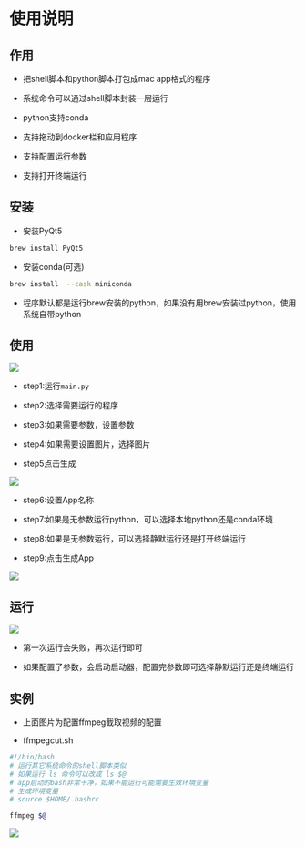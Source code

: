 # 使用说明

## 作用

- 把shell脚本和python脚本打包成mac app格式的程序

- 系统命令可以通过shell脚本封装一层运行

- python支持conda

- 支持拖动到docker栏和应用程序

- 支持配置运行参数

- 支持打开终端运行

## 安装

- 安装PyQt5

```bash
brew install PyQt5
```

- 安装conda(可选)

```bash
brew install  --cask miniconda
```

- 程序默认都是运行brew安装的python，如果没有用brew安装过python，使用系统自带python

## 使用

![](https://github.com/Marspacecraft/MacAppCreater/blob/main/pic/1.png)

- step1:运行`main.py`

- step2:选择需要运行的程序

- step3:如果需要参数，设置参数

- step4:如果需要设置图片，选择图片

- step5点击生成

![](https://github.com/Marspacecraft/MacAppCreater/blob/main/pic/2.png)

- step6:设置App名称

- step7:如果是无参数运行python，可以选择本地python还是conda环境

- step8:如果是无参数运行，可以选择静默运行还是打开终端运行

- step9:点击生成App

![](https://github.com/Marspacecraft/MacAppCreater/blob/main/pic/5.png)

## 运行

![](https://github.com/Marspacecraft/MacAppCreater/blob/main/pic/3.png)

- 第一次运行会失败，再次运行即可

- 如果配置了参数，会启动启动器，配置完参数即可选择静默运行还是终端运行

## 实例

- 上面图片为配置ffmpeg截取视频的配置

- ffmpegcut.sh

```bash
#!/bin/bash
# 运行其它系统命令的shell脚本类似
# 如果运行 ls 命令可以改成 ls $@
# app启动的bash非常干净，如果不能运行可能需要生效环境变量
# 生成环境变量
# source $HOME/.bashrc

ffmpeg $@
```

![](https://github.com/Marspacecraft/MacAppCreater/blob/main/pic/5.png)
